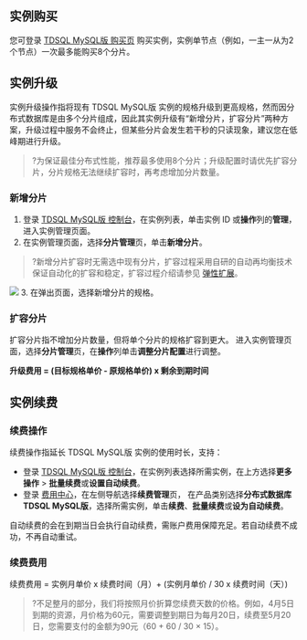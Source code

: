 ## 实例购买
您可登录 [TDSQL MySQL版 购买页](https://buy.cloud.tencent.com/dcdb) 购买实例，实例单节点（例如，一主一从为2个节点）一次最多能购买8个分片。

## 实例升级
实例升级操作指将现有 TDSQL MySQL版 实例的规格升级到更高规格，然而因分布式数据库是由多个分片组成，因此其实例升级有“新增分片，扩容分片”两种方案，升级过程中服务不会终止，但某些分片会发生若干秒的只读现象，建议您在低峰期进行升级。
>?为保证最佳分布式性能，推荐最多使用8个分片；升级配置时请优先扩容分片，分片规格无法继续扩容时，再考虑增加分片数量。

### 新增分片
1. 登录 [TDSQL MySQL版 控制台](https://console.cloud.tencent.com/tdsqld)，在实例列表，单击实例 ID 或**操作**列的**管理**，进入实例管理页面。
2. 在实例管理页面，选择**分片管理**页，单击**新增分片**。
>?新增分片扩容时无需选中现有分片，扩容过程采用自研的自动再均衡技术保证自动化的扩容和稳定，扩容过程介绍请参见 [弹性扩展](https://cloud.tencent.com/document/product/557/10412)。
>
![](https://qcloudimg.tencent-cloud.cn/raw/c17117fa0c2be00483a32fa35b3d3765.png)
3. 在弹出页面，选择新增分片的规格。

### 扩容分片
扩容分片指不增加分片数量，但将单个分片的规格扩容到更大。
进入实例管理页面，选择**分片管理**页，在**操作**列单击**调整分片配置**进行调整。

**升级费用 = (目标规格单价 - 原规格单价) x 剩余到期时间**

## 实例续费

### 续费操作
续费操作指延长 TDSQL MySQL版 实例的使用时长，支持：
- 登录 [TDSQL MySQL版 控制台](https://console.cloud.tencent.com/tdsqld)，在实例列表选择所需实例，在上方选择**更多操作** > **批量续费**或**设置自动续费**。
- 登录 [费用中心](https://console.cloud.tencent.com/account/renewal)，在左侧导航选择**续费管理**页， 在产品类别选择**分布式数据库TDSQL MySQL版**，选择所需实例，单击**续费**、**批量续费**或**设为自动续费**。

自动续费的会在到期当日会执行自动续费，需账户费用保障充足。若自动续费不成功，不再自动重试。

### 续费费用
续费费用 = 实例月单价 x 续费时间（月）+ (实例月单价 / 30 x 续费时间（天）)

>?不足整月的部分，我们将按照月价折算您续费天数的价格。例如，4月5日到期的资源，月价格为60元，需要调整到期日为每月20日，续费至5月20日，您需要支付的金额为90元（60 + 60 / 30 × 15）。

